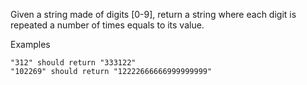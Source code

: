 Given a string made of digits [0-9], return a string where each digit is repeated a number of times equals to its value.

Examples

```
"312" should return "333122"
"102269" should return "12222666666999999999"
```
